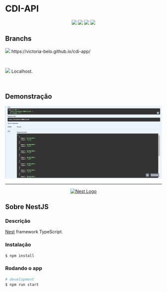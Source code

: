 # CDI-API

<p align="center"> 
  <img src="https://img.shields.io/badge/nestjs-%23E0234E.svg?style=for-the-badge&logo=nestjs&logoColor=white" />
  <img src="https://img.shields.io/badge/typescript-%23007ACC.svg?style=for-the-badge&logo=typescript&logoColor=white" />
  <img src="https://img.shields.io/badge/NODEMON-%23323330.svg?style=for-the-badge&logo=nodemon&logoColor=%BBDEAD">
  <img src="https://img.shields.io/badge/CONCLUÍDO-green?logo=github&label=STATUS" />
</p>

## Branchs
<p><img src="https://img.shields.io/badge/MAIN-8A2BE2?logo=git&label=BRANCH&labelColor=white" />    https://victoria-belo.github.io/cdi-app/ </p>
<br>
<p><img src="https://img.shields.io/badge/DEV-8A2BE2?logo=git&label=BRANCH&labelColor=white" />   Localhost. </p>
<br>

## Demonstração

<p><img src="ui/demo.png"></p>

<hr>

<p align="center">
  <a href="http://nestjs.com/" target="blank"><img src="https://nestjs.com/img/logo-small.svg" width="200" alt="Nest Logo" /></a>
</p>

[circleci-image]: https://img.shields.io/circleci/build/github/nestjs/nest/master?token=abc123def456
[circleci-url]: https://circleci.com/gh/nestjs/nest

## Sobre NestJS

### Descrição

[Nest](https://github.com/nestjs/nest) framework TypeScript.

### Instalação

```bash
$ npm install
```

### Rodando o app

```bash
# development
$ npm run start

```




